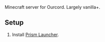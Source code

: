 Minecraft server for Ourcord. Largely vanilla+.

## Setup

1) Install [Prism Launcher](https://prismlauncher.org/).
 